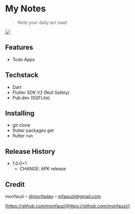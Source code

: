# My Notes

> Note your daily act now!

<p><img  src="https://i.ibb.co/xf30CBk/Frame-2.png"/></p>

## Features

- Todo Apps

## Techstack

- Dart
- Flutter SDK V2 (Null Safety)
- Pub.dev (SQFLite)

## Installing

- git clone 
- flutter packages get
- flutter run

## Release History

- 1.0.0+1
  - CHANGE: APK release

## Credit

monfauzi – [@monfadev](https://instagram.com/monfadev) – mfaauzii@gmail.com

[https://github.com/monfauzi](https://github.com/monfauzi/)
